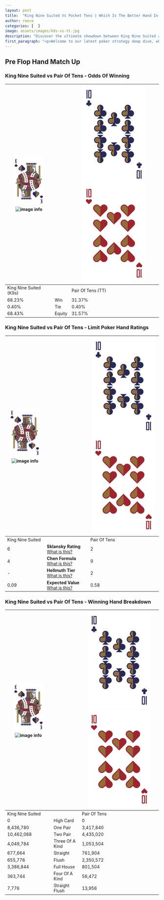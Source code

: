 ```yaml
---
layout: post
title:  "King Nine Suited Vs Pocket Tens | Which Is The Better Hand In Poker? A Complete Guide"
author: reece
categories: [  ]
image: assets/images/k9s-vs-tt.jpg
description: "Discover the ultimate showdown between King Nine Suited and Pair Of Tens in poker! Uncover the odds, strategies, and scenarios where one hand triumphs over the other. Get ready to up your poker game with this thrilling analysis."
first_paragraph: "<p>Welcome to our latest poker strategy deep dive, where we're pitting two distinct hands against each other in a high-stakes showdown: King Nine Suited vs Pair Of Tens.</p><p>In the dynamic world of poker, every decision counts, and knowing which hand holds the upper hand is key to your success at the table.</p><p>In this article, we'll dissect these two hands, explore the scenarios where one dominates the other, and equip you with the knowledge to make strategic choices that can tip the odds in your favor.</p><p>Get ready to unravel the intriguing dynamics of these poker hands and elevate your game to new heights.</p>"
---
```




[comment]: # (sp0)

## Pre Flop Hand Match Up

<div class="table hand-ratings" markdown="1"> 



### King Nine Suited vs Pair Of Tens - Odds Of Winning


    
| ![image info](assets/images/hand1/K.png) ![image info](assets/images/hand1/9s.png) |  | ![image info](assets/images/hand2/T.png) ![image info](assets/images/hand2/To.png) |
| -------- | -------- | -------- |
| King Nine Suited (K9s) |  | Pair Of Tens (TT) |
| 68.23% | Win | 31.37% |
| 0.40% | Tie | 0.40% |
| 68.43% | Equity | 31.57% |




[comment]: # (sp1)



### King Nine Suited vs Pair Of Tens - Limit Poker Hand Ratings


    
| ![image info](assets/images/hand1/K.png) ![image info](assets/images/hand1/9s.png) |  | ![image info](assets/images/hand2/T.png) ![image info](assets/images/hand2/To.png) |
| -------- | -------- | -------- |
| King Nine Suited |  | Pair Of Tens |
| 6 | **Sklansky Rating** [What is this?](/sklansky-rating-explained) | 2 |
| 4 | **Chen Formula** [What is this?](/chen-formula-explained) | 9 |
| - | **Hellmuth Tier** [What is this?](/Hellmuth-tier-explained) | 2 |
| 0.09 | **Expected Value** [What is this?](/expected-value-explained) | 0.58 |




[comment]: # (sp2)



### King Nine Suited vs Pair Of Tens - Winning Hand Breakdown


    
| ![image info](assets/images/hand1/K.png) ![image info](assets/images/hand1/9s.png) |  | ![image info](assets/images/hand2/T.png) ![image info](assets/images/hand2/To.png) |
| -------- | -------- | -------- |
| King Nine Suited |  | Pair Of Tens |
| 0 | High Card | 0 |
| 8,436,780 | One Pair | 3,417,840 |
| 10,462,068 | Two Pair | 4,435,020 |
| 4,049,784 | Three Of A Kind | 1,053,504 |
| 677,664 | Straight | 761,904 |
| 655,776 | Flush | 2,350,572 |
| 3,386,844 | Full House | 801,504 |
| 363,744 | Four Of A Kind | 56,472 |
| 7,776 | Straight Flush | 13,956 |




[comment]: # (sp3)



</div>

[comment]: # (sp4)



[comment]: # (sp5)

